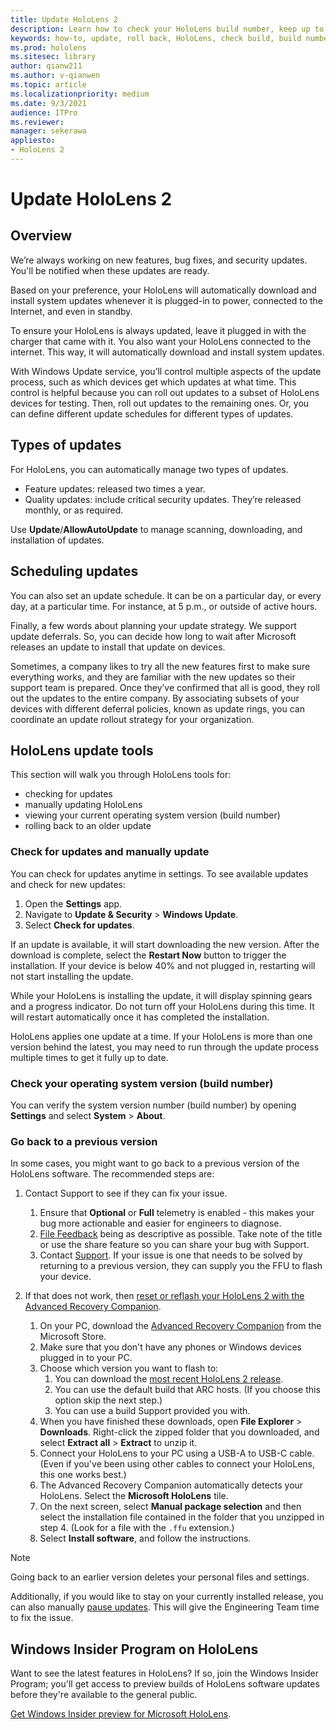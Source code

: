 ```yaml
---
title: Update HoloLens 2
description: Learn how to check your HoloLens build number, keep up to date with device updates, join the Insiders Program, and roll back updates.
keywords: how-to, update, roll back, HoloLens, check build, build number
ms.prod: hololens
ms.sitesec: library
author: qianw211
ms.author: v-qianwen
ms.topic: article
ms.localizationpriority: medium
ms.date: 9/3/2021
audience: ITPro
ms.reviewer: 
manager: sekerawa
appliesto:
- HoloLens 2
---
```


# Update HoloLens 2

## Overview

We’re always working on new features, bug fixes, and security updates. You'll be notified when these updates are ready.

Based on your preference, your HoloLens will automatically download and install system updates whenever it is plugged-in to power, connected to the Internet, and even in standby.

To ensure your HoloLens is always updated, leave it plugged in with the charger that came with it. You also want your HoloLens connected to the internet. This way, it will automatically download and install system updates. 

With Windows Update service, you’ll control multiple aspects of the update process, such as which devices get which updates at what time. This control is helpful because you can roll out updates to a subset of HoloLens devices for testing. Then, roll out updates to the remaining ones. Or, you can define different update schedules for different types of updates.

## Types of updates

For HoloLens, you can automatically manage two types of updates. 

- Feature updates: released two times a year.
- Quality updates: include critical security updates. They’re released monthly, or as required.

Use **Update**/**AllowAutoUpdate** to manage scanning, downloading, and installation of updates. 

## Scheduling updates

You can also set an update schedule. It can be on a particular day, or every day, at a particular time. For instance, at 5 p.m., or outside of active hours.

Finally, a few words about planning your update strategy. We support update deferrals. So, you can decide how long to wait after Microsoft releases an update to install that update on devices.

Sometimes, a company likes to try all the new features first to make sure everything works, and they are familiar with the new updates so their support team is prepared. Once they’ve confirmed that all is good, they roll out the updates to the entire company. By associating subsets of your devices with different deferral policies, known as update rings, you can coordinate an update rollout strategy for your organization.

## HoloLens update tools

This section will walk you through HoloLens tools for:

- checking for updates
- manually updating HoloLens
- viewing your current operating system version (build number)
- rolling back to an older update

### Check for updates and manually update

You can check for updates anytime in settings.  To see available updates and check for new updates:

1. Open the **Settings** app.
1. Navigate to **Update & Security** > **Windows Update**.
1. Select **Check for updates**.

If an update is available, it will start downloading the new version. After the download is complete, select the **Restart Now** button to trigger the installation. If your device is below 40% and not plugged in, restarting will not start installing the update.

While your HoloLens is installing the update, it will display spinning gears and a progress indicator. Do not turn off your HoloLens during this time. It will restart automatically once it has completed the installation.

HoloLens applies one update at a time.  If your HoloLens is more than one version behind the latest, you may need to run through the update process multiple times to get it fully up to date.

### Check your operating system version (build number)

You can verify the system version number (build number) by opening **Settings** and select **System** > **About**.

### Go back to a previous version

In some cases, you might want to go back to a previous version of the HoloLens software. The recommended steps are:

1. Contact Support to see if they can fix your issue.
    1. Ensure that **Optional** or **Full** telemetry is enabled -  this makes your bug more actionable and easier for engineers to diagnose.
    1. [File Feedback](hololens-feedback.md) being as descriptive as possible. Take note of the title or use the share feature so you can share your bug with Support.
    1. Contact [Support](https://aka.ms/hlsupport). If your issue is one that needs to be solved by returning to a previous version, they can supply you the FFU to flash your device.

1. If that does not work, then [reset or reflash your HoloLens 2 with the Advanced Recovery Companion](hololens-recovery.md).
    1. On your PC, download the [Advanced Recovery Companion](https://www.microsoft.com/p/advanced-recovery-companion/9p74z35sfrs8?activetab=pivot:overviewtab) from the Microsoft Store.
    1. Make sure that you don't have any phones or Windows devices plugged in to your PC.
    1. Choose which version you want to flash to:
        1. You can download the [most recent HoloLens 2 release](https://aka.ms/hololens2download).
        1. You can use the default build that ARC hosts. (If you choose this option skip the next step.)
        1. You can use a build Support provided you with.
    1. When you have finished these downloads, open **File Explorer** > **Downloads**. Right-click the zipped folder that you downloaded, and select **Extract all** > **Extract** to unzip it.
    1. Connect your HoloLens to your PC using a USB-A to USB-C cable. (Even if you've been using other cables to connect your HoloLens, this one works best.)
    1. The Advanced Recovery Companion automatically detects your HoloLens. Select the **Microsoft HoloLens** tile.
    1. On the next screen, select **Manual package selection** and then select the installation file contained in the folder that you unzipped in step 4. (Look for a file with the `.ffu` extension.)
    1. Select **Install software**, and follow the instructions.

> [!NOTE]
> Going back to an earlier version deletes your personal files and settings.

Additionally, if you would like to stay on your currently installed release, you can also manually [pause updates](hololens-updates.md#pause-updates-via-device). This will give the Engineering Team time to fix the issue.

## Windows Insider Program on HoloLens

Want to see the latest features in HoloLens?  If so, join the Windows Insider Program; you'll get access to preview builds of HoloLens software updates before they're available to the general public.

[Get Windows Insider preview for Microsoft HoloLens](hololens-insider.md).
